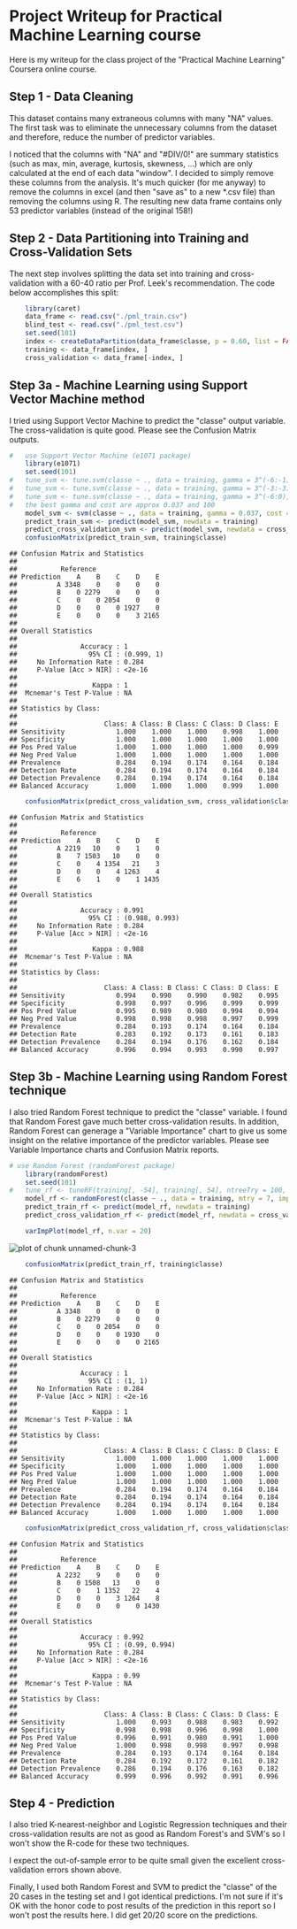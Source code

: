 Project Writeup for Practical Machine Learning course
========================================================
Here is my writeup for the class project of the "Practical Machine Learning" Coursera online course.  

Step 1 - Data Cleaning
----------------------

This dataset contains many extraneous columns with many "NA" values.  The first task was to eliminate the unnecessary columns from the dataset and therefore, reduce the number of predictor variables.

I noticed that the columns with "NA" and "#DIV/0!" are summary statistics (such as max, min, average, kurtosis, skewness, ...) which are only calculated at the end of each data "window".  I decided to simply remove these columns from the analysis. It's much quicker (for me anyway) to remove the columns in excel (and then "save as" to a new *.csv file) than removing the columns using R.  The resulting new data frame contains only 53 predictor variables (instead of the original 158!)

Step 2 - Data Partitioning into Training and Cross-Validation Sets
------------------------------------------------------------------

The next step involves splitting the data set into training and cross-validation with a 60-40 ratio per Prof. Leek's recommendation.  The code below accomplishes this split:


```r
    library(caret)
    data_frame <- read.csv("./pml_train.csv")
    blind_test <- read.csv("./pml_test.csv")
    set.seed(101) 
    index <- createDataPartition(data_frame$classe, p = 0.60, list = FALSE)
    training <- data_frame[index, ]
    cross_validation <- data_frame[-index, ]
```

Step 3a - Machine Learning using Support Vector Machine method
-------------------------------------------------------------

I tried using Support Vector Machine to predict the "classe" output variable. The cross-validation is quite good.  Please see the Confusion Matrix outputs.



```r
#   use Support Vector Machine (e1071 package)
    library(e1071)
    set.seed(101)
#   tune_svm <- tune.svm(classe ~ ., data = training, gamma = 3^(-6:-1), cost = 10^(-1:2))
#   tune_svm <- tune.svm(classe ~ ., data = training, gamma = 3^(-3:-3), cost = 3^(1:7))
#   tune_svm <- tune.svm(classe ~ ., data = training, gamma = 3^(-6:0), cost = 3^(5:5))
#   the best gamma and cost are approx 0.037 and 100
    model_svm <- svm(classe ~ ., data = training, gamma = 0.037, cost = 100)
    predict_train_svm <- predict(model_svm, newdata = training) 
    predict_cross_validation_svm <- predict(model_svm, newdata = cross_validation) 
    confusionMatrix(predict_train_svm, training$classe) 
```

```
## Confusion Matrix and Statistics
## 
##           Reference
## Prediction    A    B    C    D    E
##          A 3348    0    0    0    0
##          B    0 2279    0    0    0
##          C    0    0 2054    0    0
##          D    0    0    0 1927    0
##          E    0    0    0    3 2165
## 
## Overall Statistics
##                                     
##                Accuracy : 1         
##                  95% CI : (0.999, 1)
##     No Information Rate : 0.284     
##     P-Value [Acc > NIR] : <2e-16    
##                                     
##                   Kappa : 1         
##  Mcnemar's Test P-Value : NA        
## 
## Statistics by Class:
## 
##                      Class: A Class: B Class: C Class: D Class: E
## Sensitivity             1.000    1.000    1.000    0.998    1.000
## Specificity             1.000    1.000    1.000    1.000    1.000
## Pos Pred Value          1.000    1.000    1.000    1.000    0.999
## Neg Pred Value          1.000    1.000    1.000    1.000    1.000
## Prevalence              0.284    0.194    0.174    0.164    0.184
## Detection Rate          0.284    0.194    0.174    0.164    0.184
## Detection Prevalence    0.284    0.194    0.174    0.164    0.184
## Balanced Accuracy       1.000    1.000    1.000    0.999    1.000
```

```r
    confusionMatrix(predict_cross_validation_svm, cross_validation$classe) 
```

```
## Confusion Matrix and Statistics
## 
##           Reference
## Prediction    A    B    C    D    E
##          A 2219   10    0    1    0
##          B    7 1503   10    0    0
##          C    0    4 1354   21    3
##          D    0    0    4 1263    4
##          E    6    1    0    1 1435
## 
## Overall Statistics
##                                         
##                Accuracy : 0.991         
##                  95% CI : (0.988, 0.993)
##     No Information Rate : 0.284         
##     P-Value [Acc > NIR] : <2e-16        
##                                         
##                   Kappa : 0.988         
##  Mcnemar's Test P-Value : NA            
## 
## Statistics by Class:
## 
##                      Class: A Class: B Class: C Class: D Class: E
## Sensitivity             0.994    0.990    0.990    0.982    0.995
## Specificity             0.998    0.997    0.996    0.999    0.999
## Pos Pred Value          0.995    0.989    0.980    0.994    0.994
## Neg Pred Value          0.998    0.998    0.998    0.997    0.999
## Prevalence              0.284    0.193    0.174    0.164    0.184
## Detection Rate          0.283    0.192    0.173    0.161    0.183
## Detection Prevalence    0.284    0.194    0.176    0.162    0.184
## Balanced Accuracy       0.996    0.994    0.993    0.990    0.997
```

Step 3b - Machine Learning using Random Forest technique
--------------------------------------------------------

I also tried Random Forest technique to predict the "classe" variable.  I found that Random Forest gave much better cross-validation results.  In addition, Random Forest can generage a "Variable Importance" chart to give us some insight on the relative importance of the predictor variables. Please see Variable Importance charts and Confusion Matrix reports.


```r
# use Random Forest (randomForest package)
    library(randomForest)
    set.seed(101)
#   tune_rf <- tuneRF(training[, -54], training[, 54], ntreeTry = 100, stepFactor = 1.5)
    model_rf <- randomForest(classe ~ ., data = training, mtry = 7, importance = TRUE)
    predict_train_rf <- predict(model_rf, newdata = training) 
    predict_cross_validation_rf <- predict(model_rf, newdata = cross_validation) 

    varImpPlot(model_rf, n.var = 20)
```

![plot of chunk unnamed-chunk-3](figure/unnamed-chunk-3.png) 

```r
    confusionMatrix(predict_train_rf, training$classe) 
```

```
## Confusion Matrix and Statistics
## 
##           Reference
## Prediction    A    B    C    D    E
##          A 3348    0    0    0    0
##          B    0 2279    0    0    0
##          C    0    0 2054    0    0
##          D    0    0    0 1930    0
##          E    0    0    0    0 2165
## 
## Overall Statistics
##                                 
##                Accuracy : 1     
##                  95% CI : (1, 1)
##     No Information Rate : 0.284 
##     P-Value [Acc > NIR] : <2e-16
##                                 
##                   Kappa : 1     
##  Mcnemar's Test P-Value : NA    
## 
## Statistics by Class:
## 
##                      Class: A Class: B Class: C Class: D Class: E
## Sensitivity             1.000    1.000    1.000    1.000    1.000
## Specificity             1.000    1.000    1.000    1.000    1.000
## Pos Pred Value          1.000    1.000    1.000    1.000    1.000
## Neg Pred Value          1.000    1.000    1.000    1.000    1.000
## Prevalence              0.284    0.194    0.174    0.164    0.184
## Detection Rate          0.284    0.194    0.174    0.164    0.184
## Detection Prevalence    0.284    0.194    0.174    0.164    0.184
## Balanced Accuracy       1.000    1.000    1.000    1.000    1.000
```

```r
    confusionMatrix(predict_cross_validation_rf, cross_validation$classe) 
```

```
## Confusion Matrix and Statistics
## 
##           Reference
## Prediction    A    B    C    D    E
##          A 2232    9    0    0    0
##          B    0 1508   13    0    0
##          C    0    1 1352   22    4
##          D    0    0    3 1264    8
##          E    0    0    0    0 1430
## 
## Overall Statistics
##                                        
##                Accuracy : 0.992        
##                  95% CI : (0.99, 0.994)
##     No Information Rate : 0.284        
##     P-Value [Acc > NIR] : <2e-16       
##                                        
##                   Kappa : 0.99         
##  Mcnemar's Test P-Value : NA           
## 
## Statistics by Class:
## 
##                      Class: A Class: B Class: C Class: D Class: E
## Sensitivity             1.000    0.993    0.988    0.983    0.992
## Specificity             0.998    0.998    0.996    0.998    1.000
## Pos Pred Value          0.996    0.991    0.980    0.991    1.000
## Neg Pred Value          1.000    0.998    0.998    0.997    0.998
## Prevalence              0.284    0.193    0.174    0.164    0.184
## Detection Rate          0.284    0.192    0.172    0.161    0.182
## Detection Prevalence    0.286    0.194    0.176    0.163    0.182
## Balanced Accuracy       0.999    0.996    0.992    0.991    0.996
```

Step 4 - Prediction
-------------------

I also tried K-nearest-neighbor and Logistic Regression techniques and their cross-validation results are not as good as Random Forest's and SVM's so I won't show the R-code for these two techniques.

I expect the out-of-sample error to be quite small given the excellent cross-validation errors shown above.

Finally, I used both Random Forest and SVM to predict the "classe" of the 20 cases in the testing set and I got identical predictions.  I'm not sure if it's OK with the honor code to post results of the prediction in this report so I won't post the results here.  I did get 20/20 score on the predictions.
